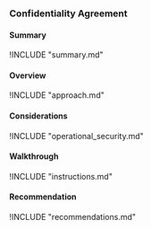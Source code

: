 
### Confidentiality Agreement

#### Summary
!INCLUDE "summary.md"

#### Overview
!INCLUDE "approach.md"

#### Considerations
!INCLUDE "operational_security.md"

#### Walkthrough
!INCLUDE "instructions.md"

#### Recommendation
!INCLUDE "recommendations.md"
